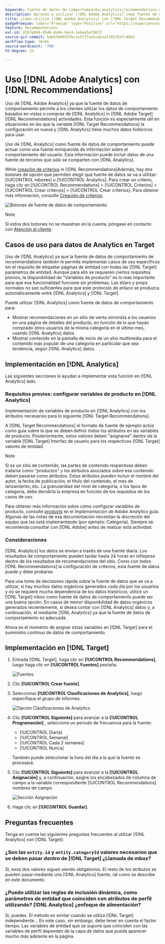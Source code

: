 ```yaml
---
keywords: fuente de datos de comportamiento;analytics;recommendations;criterios;variables de producto
description: Aprenda a utilizar [!DNL Adobe Analytics] como fuente de datos de comportamiento para utilizar los datos de comportamiento basados en vistas o en compras de [!DNL Analytics] in [!DNL Target Recommendations].
title: ¿Cómo utilizo [!DNL Adobe Analytics] con [!DNL Target Recommendations]?
badgePremium: label="Premium" type="Positive" url="https://experienceleague.adobe.com/docs/target/using/introduction/intro.html?lang=en#premium newtab=true" tooltip="See what's included in Target Premium."
feature: Recommendations
exl-id: d2b7e840-9546-4a8e-bec4-1ebea5a79672
source-git-commit: bde5506033fbca1577fad1cda1af203702fc4bb3
workflow-type: tm+mt
source-wordcount: '799'
ht-degree: 2%

---
```


# Uso [!DNL Adobe Analytics] con [!DNL Recommendations]

Uso de [!DNL Adobe Analytics] ya que la fuente de datos de comportamiento permite a los clientes utilizar los datos de comportamiento basados en vistas o compras de [!DNL Analytics] in [!DNL Adobe Target] [!DNL Recommendations] actividades. Esta función es especialmente útil en situaciones en las que la variable [!DNL Target Recommendations] la configuración es nueva y [!DNL Analytics] tiene muchos datos históricos para usar.

Uso de [!DNL Analytics] como fuente de datos de comportamiento puede actuar como una fuente enriquecida de información sobre el comportamiento del usuario. Esta información puede incluir datos de una fuente de terceros que solo se comparten con [!DNL Analytics].

While [creación de criterios](/help/main/c-recommendations/c-algorithms/create-new-algorithm.md) in [!DNL Recommendations]Además, hay dos botones de opción que permiten elegir qué fuente de datos se va a utilizar: [!UICONTROL mboxes] o [!UICONTROL Analytics]. Para crear un criterio, haga clic en [!UICONTROL Recommendations] > [!UICONTROL Criterios] > [!UICONTROL Crear criterios] > [!UICONTROL Crear criterios]. Para obtener más información, consulte [Creación de criterios](/help/main/c-recommendations/c-algorithms/create-new-algorithm.md).

![Botones de fuente de datos de comportamiento](assets/behavioral-data-source.png)

>[!NOTE]
>
>Si estos dos botones no se muestran en la cuenta, póngase en contacto con [Atención al cliente](/help/main/cmp-resources-and-contact-information.md#reference_ACA3391A00EF467B87930A450050077C).

## Casos de uso para datos de Analytics en Target

Uso de [!DNL Analytics] ya que la fuente de datos de comportamiento de recommendations también le permite implementar casos de uso específicos sin el requisito de etiquetar páginas de entidad con todas las [!DNL Target] parámetros de entidad. Aunque para ello se requieren ciertos requisitos previos, la disponibilidad de &quot;Variables de producto&quot; es lo más importante para que esa funcionalidad funcione sin problemas. Las eVars y props normales no son suficientes para que este protocolo de enlace se produzca automáticamente entre [!DNL Analytics] y [!DNL Target].

Puede utilizar [!DNL Analytics] como fuente de datos de comportamiento para:

* Mostrar recomendaciones en un sitio de venta minorista a los usuarios en una página de detalles del producto, en función de lo que hayan comprado otros usuarios de la misma categoría en el último mes, usando [!DNL Analytics] datos.
* Mostrar contenido en la pantalla de inicio de un sitio multimedia para el contenido más popular de una categoría en particular que sea tendencia, según [!DNL Analytics] datos.

## Implementación en [!DNL Analytics]

Las siguientes secciones le ayudan a implementar esta función en [!DNL Analytics] lado.

### Requisitos previos: configurar variables de producto en [!DNL Analytics]

Implementación de variables de producto en [!DNL Analytics] con los atributos necesarios para lo siguiente [!DNL Target Recommendations].

A [!DNL Target Recommendations] el formato de fuente de ejemplo actúa como guía sobre la que se deben definir todos los atributos en las variables de producto. Posteriormente, estos valores deben &quot;asignarse&quot; dentro de la variable [!DNL Target] Interfaz de usuario para los respectivos [!DNL Target] valores de entidad.

>[!NOTE]
>
>Si es un sitio de contenido, las partes de contenido respectivas deben tratarse como &quot;productos&quot; y los atributos asociados sobre ese contenido deben pasarse como atributos. Estos atributos pueden incluir el nombre del autor, la fecha de publicación, el título del contenido, el mes de lanzamiento, etc. La granularidad del nivel de categoría, o los tipos de categoría, debe decidirla la empresa en función de los requisitos de los casos de uso.

Para obtener más información sobre cómo configurar variables de producto, consulte [products](https://experienceleague.adobe.com/docs/analytics/implementation/vars/page-vars/products.html) en el *Implementación de Adobe Analytics* guía. Algunas de las notas de esa documentación necesitan la discreción del equipo que las está implementando (por ejemplo: Categoría). Siempre se recomienda consultar con [!DNL Adobe] antes de realizar esta actividad.

### Consideraciones

[!DNL Analytics] los datos se envían a través de una fuente diaria. Los resultados de comportamiento pueden tardar hasta 24 horas en reflejarse dentro de los resultados de recomendaciones del sitio. Como con todos [!DNL Recommendations] la configuración de criterios, esta fuente de datos puede y debe probarse.

Para una toma de decisiones rápida sobre la fuente de datos que se va a utilizar, si hay muchos datos orgánicos generados cada día por los usuarios y no se requiere mucha dependencia de los datos históricos, utilice un [!DNL Target] mbox como fuente de datos de comportamiento puede ser una buena opción. En casos de menor disponibilidad de datos orgánicos generados recientemente, si desea contar con [!DNL Analytics] datos y, a continuación, el mediante [!DNL Analytics] ya que la fuente de datos de comportamiento es adecuada.

Ahora es el momento de asignar estas variables en [!DNL Target] para el suministro continuo de datos de comportamiento.

## Implementación en [!DNL Target]

1. Entrada [!DNL Target], haga clic en **[!UICONTROL Recommendations]**, luego haga clic en **[!UICONTROL Fuentes]** pestaña.

   ![Fuentes](/help/main/c-recommendations/c-algorithms/assets/feeds-tab.png)

1. Clic **[!UICONTROL Crear fuente]**.

1. Seleccionar **[!UICONTROL Clasificaciones de Analytics]**, luego especifique el grupo de informes.

   ![Opción Clasificaciones de Analytics](/help/main/c-recommendations/c-algorithms/assets/analytics-classifications.png)

1. Clic **[!UICONTROL Siguiente]** para avanzar a la **[!UICONTROL Programación]** , seleccione un periodo de frecuencia para la fuente:

   * [!UICONTROL Diaria]
   * [!UICONTROL Semanal]
   * [!UICONTROL Cada 2 semanas]
   * [!UICONTROL Nunca]

   También puede seleccionar la hora del día a la que la fuente se procesará.

1. Clic **[!UICONTROL Siguiente]** para avanzar a la  **[!UICONTROL Asignación]** y, a continuación, asigne los encabezados de columna de campo a la variable correspondiente [!UICONTROL Recommendations] nombres de campo.

   ![Sección Asignación](/help/main/c-recommendations/c-algorithms/assets/mapping.png)

1. Haga clic en **[!UICONTROL Guardar]**.

## Preguntas frecuentes

Tenga en cuenta las siguientes preguntas frecuentes al utilizar [!DNL Analytics] con [!DNL Target]:

### ¿Son las `entity.id` y `entity.categoryId` valores necesarios que se deben pasar dentro de [!DNL Target] ¿Llamada de mbox?

Sí, esos dos valores siguen siendo obligatorios. El resto de los atributos se pueden pasar mediante una [!DNL Analytics] fuente, tal como se describe en este documento.

### ¿Puedo utilizar las reglas de inclusión dinámica, como parámetros de entidad que coinciden con atributos de perfil utilizando? [!DNL Analytics] ¿enfoque de alimentación?

Sí, puedes. El método es similar cuando se utiliza [!DNL Target] independiente... En este caso, sin embargo, debe tener en cuenta el factor tiempo. Las variables de entidad que se supone que coinciden con las variables de perfil dependen de la capa de datos que pueda aparecer mucho más adelante en la página.
